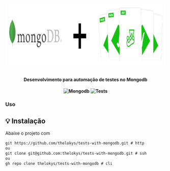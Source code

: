 <h1 align="center">
    <img src="./.github/assets/header.png" alt="MongoDB" height="200"/>
</h1>
<h4 align="center">
   Desenvolvimento para automação de testes no Mongodb
</h4>
<h4 align="center">
  <img alt="Mongodb" width="26px" src="https://img.icons8.com/color/48/000000/mongodb.png" />
  <img alt="Tests" width="26px" src="https://img.icons8.com/pastel-glyph/64/000000/test-tube--v2.png" />
</h4>

### Uso

## :bulb: Instalação

Abaixe o projeto com 

```shell
git https://github.com/thelokys/tests-with-mongodb.git # http
ou
git clone git@github.com:thelokys/tests-with-mongodb.git # ssh
ou
gh repo clone thelokys/tests-with-mongodb # cli
```


